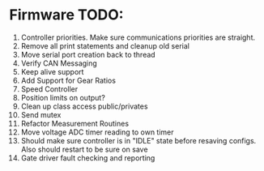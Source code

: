 # Firmware TODO:
1.  Controller priorities.  Make sure communications priorities are straight. 
2.  Remove all print statements and cleanup old serial
3.  Move serial port creation back to thread
5.  Verify CAN Messaging
6.  Keep alive support
7.  Add Support for Gear Ratios
8.  Speed Controller
9.  Position limits on output?
10. Clean up class access public/privates
12. Send mutex
14. Refactor Measurement Routines
16. Move voltage ADC timer reading to own timer
18. Should make sure controller is in "IDLE" state before resaving configs.  Also should restart to be sure on save
19. Gate driver fault checking and reporting